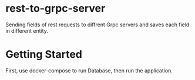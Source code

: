 # rest-to-grpc-server
Sending fields of rest requests to diffrent Grpc servers and saves each field in different entity.

# Getting Started
First, use docker-compose to run Database, then run the application.
